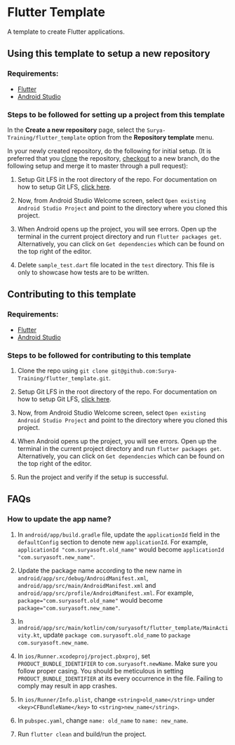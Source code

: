 # Flutter Template

A template to create Flutter applications.

## Using this template to setup a new repository

### Requirements:
-  [Flutter](https://flutter.dev/docs/get-started/install)
-  [Android Studio](https://developer.android.com/studio/install)

### Steps to be followed for setting up a project from this template
In the **Create a new repository** page, select the `Surya-Training/flutter_template` option from the **Repository template** menu.

In your newly created repository, do the following for initial setup. (It is preferred that you [clone](https://git-scm.com/docs/git-clone) the repository, [checkout](https://git-scm.com/docs/git-checkout) to a new branch, do the following setup and merge it to master through a pull request):

1) Setup Git LFS in the root directory of the repo. For documentation on how to setup Git LFS, [click here](https://git-lfs.github.com).

2) Now, from Android Studio Welcome screen, select `Open existing Android Studio Project` and point to the directory where you cloned this project.

3) When Android opens up the project, you will see errors. Open up the terminal in the current project directory and run `flutter packages get`. Alternatively, you can click on `Get dependencies` which can be found on the top right of the editor.

4) Delete `sample_test.dart` file located in the `test` directory. This file is only to showcase how tests are to be written.


## Contributing to this template

### Requirements:
-  [Flutter](https://flutter.dev/docs/get-started/install)
-  [Android Studio](https://developer.android.com/studio/install)

### Steps to be followed for contributing to this template

1) Clone the repo using `git clone git@github.com:Surya-Training/flutter_template.git`.

2) Setup Git LFS in the root directory of the repo. For documentation on how to setup Git LFS, [click here](https://git-lfs.github.com).

3) Now, from Android Studio Welcome screen, select `Open existing Android Studio Project` and point to the directory where you cloned this project.

4) When Android opens up the project, you will see errors. Open up the terminal in the current project directory and run `flutter packages get`. Alternatively, you can click on `Get dependencies` which can be found on the top right of the editor.

5) Run the project and verify if the setup is successful.


## FAQs

### How to update the app name?

1) In `android/app/build.gradle` file,  update the `applicationId` field in the `defaultConfig` section to denote new `applicationId`. For example, `applicationId "com.suryasoft.old_name"` would become `applicationId "com.suryasoft.new_name"`.

2) Update the package name according to the new name in `android/app/src/debug/AndroidManifest.xml`, `android/app/src/main/AndroidManifest.xml` and `android/app/src/profile/AndroidManifest.xml`. For example, `package="com.suryasoft.old_name"` would become `package="com.suryasoft.new_name"`.

3) In `android/app/src/main/kotlin/com/suryasoft/flutter_template/MainActivity.kt`, update `package com.suryasoft.old_name` to `package com.suryasoft.new_name`.

4) In `ios/Runner.xcodeproj/project.pbxproj`, set `PRODUCT_BUNDLE_IDENTIFIER` to `com.suryasoft.newName`. Make sure you follow proper casing. You should be meticulous in setting `PRODUCT_BUNDLE_IDENTIFIER` at its every occurrence in the file. Failing to comply may result in app crashes.

5) In `ios/Runner/Info.plist`, change `<string>old_name</string>` under `<key>CFBundleName</key>` to `<string>new_name</string>`.

6) In `pubspec.yaml`, change `name: old_name` to `name: new_name`.

7) Run `flutter clean` and build/run the project.
